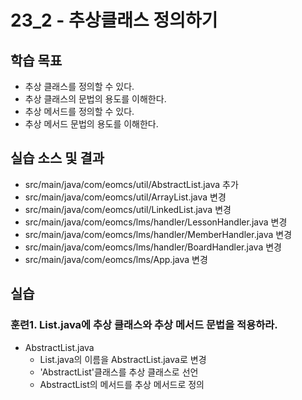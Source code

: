 # 23_2 - 추상클래스 정의하기

## 학습 목표

- 추상 클래스를 정의할 수 있다.
- 추상 클래스의 문법의 용도를 이해한다.
- 추상 메서드를 정의할 수 있다.
- 추상 메서드 문법의 용도를 이해한다.

## 실습 소스 및 결과

- src/main/java/com/eomcs/util/AbstractList.java 추가
- src/main/java/com/eomcs/util/ArrayList.java 변경
- src/main/java/com/eomcs/util/LinkedList.java 변경
- src/main/java/com/eomcs/lms/handler/LessonHandler.java 변경
- src/main/java/com/eomcs/lms/handler/MemberHandler.java 변경
- src/main/java/com/eomcs/lms/handler/BoardHandler.java 변경
- src/main/java/com/eomcs/lms/App.java 변경

## 실습

### 훈련1. List.java에 추상 클래스와 추상 메서드 문법을 적용하라.

- AbstractList.java
  - List.java의 이름을 AbstractList.java로 변경
  - 'AbstractList'클래스를 추상 클래스로 선언
  - AbstractList의 메서드를 추상 메서드로 정의
